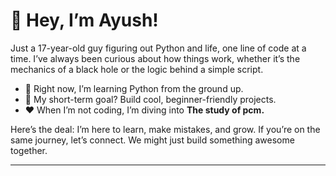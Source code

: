 

# 👋 Hey, I’m Ayush!  

Just a 17-year-old guy figuring out Python and life, one line of code at a time. I’ve always been curious about how things work, whether it’s the mechanics of a black hole or the logic behind a simple script.  

- 🌱 Right now, I’m learning Python from the ground up.  
- 🎯 My short-term goal? Build cool, beginner-friendly projects.  
- ❤️ When I’m not coding, I’m diving into **The study of pcm.**

Here’s the deal: I’m here to learn, make mistakes, and grow. If you’re on the same journey, let’s connect. We might just build something awesome together.  

---

